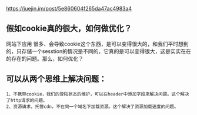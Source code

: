 https://juejin.im/post/5e860604f265da47ac4983a4

## 假如cookie真的很大，如何做优化？
网站下应用 很多、会导致cookie这个东西，是可以变得很大的，和我们平时想到的，只存储一个sesstion的情况是不同的，它真的是可以变得很大，这是实实在在的存在的问题。那么，如何优化？
## 可以从两个思维上解决问题：
    1、不携带cookie，我们的登陆状态的维护，可以在header中添加字段来解决问题。这个解决了http请求的问题。
    2、资源请求，托管cdn，不在同一个域名下加载资源。这个解决了资源加载速度的问题。
